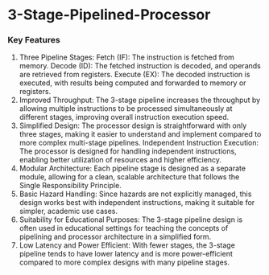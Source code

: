 # 3-Stage-Pipelined-Processor

 ### Key Features
1. Three Pipeline Stages:
Fetch (IF): The instruction is fetched from memory.
Decode (ID): The fetched instruction is decoded, and operands are retrieved from registers.
Execute (EX): The decoded instruction is executed, with results being computed and forwarded to memory or registers.
2. Improved Throughput:
The 3-stage pipeline increases the throughput by allowing multiple instructions to be processed simultaneously at different stages, improving overall instruction execution speed.
3. Simplified Design:
The processor design is straightforward with only three stages, making it easier to understand and implement compared to more complex multi-stage pipelines.
Independent Instruction Execution:
The processor is designed for handling independent instructions, enabling better utilization of resources and higher efficiency.
4. Modular Architecture:
Each pipeline stage is designed as a separate module, allowing for a clean, scalable architecture that follows the Single Responsibility Principle.
5. Basic Hazard Handling:
Since hazards are not explicitly managed, this design works best with independent instructions, making it suitable for simpler, academic use cases.
6. Suitability for Educational Purposes:
The 3-stage pipeline design is often used in educational settings for teaching the concepts of pipelining and processor architecture in a simplified form.
7. Low Latency and Power Efficient:
With fewer stages, the 3-stage pipeline tends to have lower latency and is more power-efficient compared to more complex designs with many pipeline stages.
